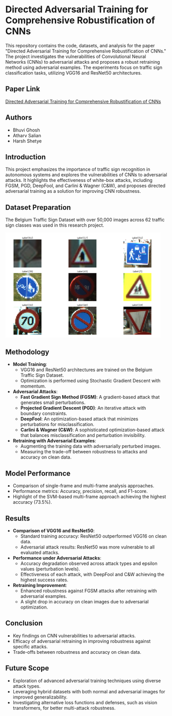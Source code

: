 # Directed Adversarial Training for Comprehensive Robustification of CNNs

This repository contains the code, datasets, and analysis for the paper "Directed Adversarial Training for Comprehensive Robustification of CNNs." The project investigates the vulnerabilities of Convolutional Neural Networks (CNNs) to adversarial attacks and proposes a robust retraining method using adversarial examples. The experiments focus on traffic sign classification tasks, utilizing VGG16 and ResNet50 architectures.

## Paper Link
[Directed Adversarial Training for Comprehensive Robustification of CNNs](https://ieeexplore.ieee.org/document/10723934)

## Authors
- Bhuvi Ghosh
- Atharv Salian
- Harsh Shetye

## Introduction
This project emphasizes the importance of traffic sign recognition in autonomous systems and explores the vulnerabilities of CNNs to adversarial attacks. It highlights the effectiveness of white-box attacks, including FGSM, PGD, DeepFool, and Carlini & Wagner (C&W), and proposes directed adversarial training as a solution for improving CNN robustness.

## Dataset Preparation
The Belgium Traffic Sign Dataset with over 50,000 images across 62 traffic sign classes was used in this research project.

<div style="display: inline-block; margin-right: 20px;">
  <img src="Readme images/image2.png" width="500" />
</div>

## Methodology
- **Model Training**:
  - VGG16 and ResNet50 architectures are trained on the Belgium Traffic Sign Dataset.
  - Optimization is performed using Stochastic Gradient Descent with momentum.
- **Adversarial Attacks**:
  - **Fast Gradient Sign Method (FGSM)**: A gradient-based attack that generates small perturbations.
  - **Projected Gradient Descent (PGD)**: An iterative attack with boundary constraints.
  - **DeepFool**: An optimization-based attack that minimizes perturbations for misclassification.
  - **Carlini & Wagner (C&W)**: A sophisticated optimization-based attack that balances misclassification and perturbation invisibility.
- **Retraining with Adversarial Examples**:
  - Augmenting the training data with adversarially perturbed images.
  - Measuring the trade-off between robustness to attacks and accuracy on clean data.

## Model Performance
- Comparison of single-frame and multi-frame analysis approaches.
- Performance metrics: Accuracy, precision, recall, and F1-score.
- Highlight of the SVM-based multi-frame approach achieving the highest accuracy (73.5%).

## Results
- **Comparison of VGG16 and ResNet50**:
  - Standard training accuracy: ResNet50 outperformed VGG16 on clean data.
  - Adversarial attack results: ResNet50 was more vulnerable to all evaluated attacks.
- **Performance under Adversarial Attacks**:
  - Accuracy degradation observed across attack types and epsilon values (perturbation levels).
  - Effectiveness of each attack, with DeepFool and C&W achieving the highest success rates.
- **Retraining Improvement**:
  - Enhanced robustness against FGSM attacks after retraining with adversarial examples.
  - A slight drop in accuracy on clean images due to adversarial optimization.

## Conclusion
- Key findings on CNN vulnerabilities to adversarial attacks.
- Efficacy of adversarial retraining in improving robustness against specific attacks.
- Trade-offs between robustness and accuracy on clean data.

## Future Scope
- Exploration of advanced adversarial training techniques using diverse attack types.
- Leveraging hybrid datasets with both normal and adversarial images for improved generalizability.
- Investigating alternative loss functions and defenses, such as vision transformers, for better multi-attack robustness.
